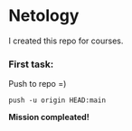 # Netology
I created this repo for courses.

### First task:
Push to repo =) 
```git
push -u origin HEAD:main
```
**Mission compleated!**